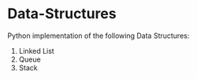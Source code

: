 # Data-Structures

Python implementation of the following Data Structures:
1) Linked List
2) Queue
3) Stack
